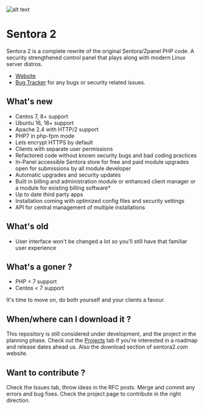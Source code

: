 ![alt text](/VedranIteh/sentora-2/blob/master/etc/styles/Sentora_Default/img/logos/S2-LOGO.png)
# Sentora 2

Sentora 2 is a complete rewrite of the original Sentora/Zpanel PHP code. A security strengthened control panel that plays along with modern Linux server distros.

* [Website](http://sentora2.com/)
* [Bug Tracker](https://github.com/VedranIteh/sentora-2/issues) for any bugs or security related issues.

## What's new

* Centos 7, 8+ support
* Ubuntu 16, 18+ support
* Apache 2.4 with HTTP/2 support
* PHP7 in php-fpm mode
* Lets encrypt HTTPS by default
* Clients with separate user permissions
* Refactored code without known security bugs and bad coding practices
* In-Panel accessible Sentora store for free and paid module upgrades open for submissions by all module developer 
* Automatic upgrades and security updates
* Built in billing and administration module or enhanced client manager or a module for existing billing software*
* Up to date third party apps
* Installation coming with optimized config files and security settings
* API for central management of multiple installations

## What's old

* User interface won't be changed a lot so you'll still have that familiar user experience

## What's a goner ?

* PHP < 7 support
* Centos < 7  support

It's time to move on, do both yourself and your clients a favour. 

## When/where can I download it ? 

This repository is still considered under development, and the project in the planning phase. Check out the [Projects](https://github.com/VedranIteh/sentora-2/projects) tab if you're interested in a roadmap and release dates ahead us. Also the download section of sentora2.com website.

## Want to contribute ?

Check the Issues tab, throw ideas in the RFC posts.
Merge and commit any errors and bug fixes.
Check the project page to contribute in the right direction. 


